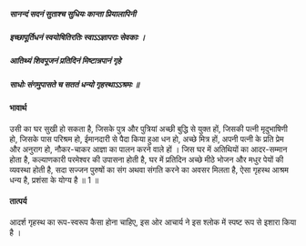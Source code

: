 ##### सानन्दं सदनं सुताश्च सुधियः कान्ता प्रियालापिनी
##### इच्छापूर्तिधनं स्वयोषितिरतिः स्वाऽऽज्ञापराः सेवकाः ।
##### आतिथ्यं शिवपूजनं प्रतिदिनं मिष्टान्नपानं गृहे
##### साधोः संगमुपासते च सततं धन्यो गृहस्थाऽऽश्रमः ॥

#### भावार्थ

उसी का घर सुखी हो सकता है, जिसके पुत्र और पुत्रियां अच्छी बुद्धि से युक्त हों, जिसकी पत्नी मृदुभाषिणी हो, जिसके पास परिश्रम हो, ईमानदारी से पैदा किया हुआ धन हो, अच्छे मित्र हों, अपनी पत्नी के प्रति प्रेम और अनुराग हो, नौकर-चाकर आज्ञा का पालन करने वाले हों । जिस घर में अतिथियों का आदर-सम्मान होता है, कल्याणकारी परमेश्वर की उपासना होती है, घर में प्रतिदिन अच्छे मीठे भोजन और मधुर पेयों की व्यवस्था होती है, सदा सज्जन पुरुषों का संग अथवा संगति करने का अवसर मिलता है, ऐसा गृहस्थ आश्रम धन्य है, प्रशंसा के योग्य है ॥ 1 ॥

#### तात्पर्य

आदर्श गृहस्थ का रूप-स्वरूप कैसा होना चाहिए, इस ओर आचार्य ने इस श्लोक में स्पष्ट रूप से इशारा किया है ।